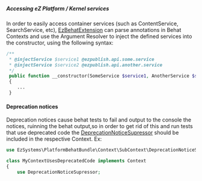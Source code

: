 ##### Accessing eZ Platform / Kernel services
In order to easily access container services (such as ContentService, SearchService, etc),
[EzBehatExtension](/eZ/Bundle/PlatformBehatBundle/Context/Argument/AnnotationArgumentResolver.php)
can parse annotations in Behat Contexts and use the Argument Resolver to inject the defined services
into the constructor, using the following syntax:

``` php
/**
 * @injectService $service1 @ezpublish.api.some.service
 * @injectService $service2 @ezpublish.api.another.service
 */
 public function __constructor(SomeService $service1, AnotherService $service2)
 {
    ...
 }
```

#### Deprecation notices
Deprecation notices cause behat tests to fail and output to the console the notices, ruinning the behat output,so in
order to get rid of this and run tests that use deprecated code the
[DeprecationNoticeSupressor](/eZ/Bundle/PlatformBehatBundle/Context/SubContext/DeprecationNoticeSupressor.php) should
be included in the respective Context. Ex:

``` php
use EzSystems\PlatformBehatBundle\Context\SubContext\DeprecationNoticeSupressor;

class MyContextUsesDeprecatedCode implements Context
{
    use DeprecationNoticeSupressor;
```
